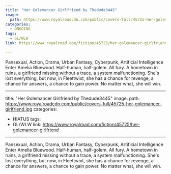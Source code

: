 ```yaml
---
title: "Her Golemancer Girlfriend by Thedude3445"
image:
  path: https://www.royalroadcdn.com/public/covers-full/45725-her-golemancer-girlfriend.jpg
categories:
  - ONGOING
tags:
  - GL/WLW
link: https://www.royalroad.com/fiction/45725/her-golemancer-girlfriend

---
```

Pansexual, Action, Drama, Urban Fantasy, Cyberpunk, Artificial Intelligence
Enter Amelia Bluewood. Half-human, half-golem. All fury. A hometown in ruins, a girlfriend missing without a trace, a system malfunctioning. She's lost everything, but now, in Fleettwixt, she has a chance for revenge, a chance for answers, a chance to gain power. No matter what, she will win.

---
title: "Her Golemancer Girlfriend by Thedude3445"
image:
  path: https://www.royalroadcdn.com/public/covers-full/45725-her-golemancer-girlfriend.jpg
categories:
  - HIATUS
tags:
  - GL/WLW
link: https://www.royalroad.com/fiction/45725/her-golemancer-girlfriend

---
Pansexual, Action, Drama, Urban Fantasy, Cyberpunk, Artificial Intelligence
Enter Amelia Bluewood. Half-human, half-golem. All fury. A hometown in ruins, a girlfriend missing without a trace, a system malfunctioning. She's lost everything, but now, in Fleettwixt, she has a chance for revenge, a chance for answers, a chance to gain power. No matter what, she will win.

